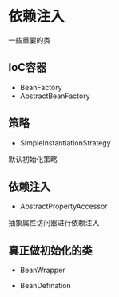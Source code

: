 # 依赖注入

一些重要的类

## IoC容器

- BeanFactory
- AbstractBeanFactory

## 策略

- SimpleInstantiationStrategy

默认初始化策略

## 依赖注入

- AbstractPropertyAccessor

抽象属性访问器进行依赖注入

## 真正做初始化的类

- BeanWrapper

- BeanDefination